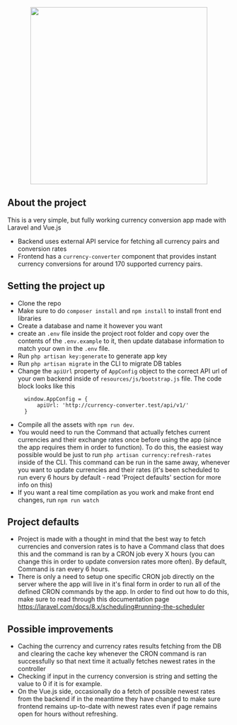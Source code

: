 <p align="center"><a href="https://laravel.com" target="_blank"><img src="https://raw.githubusercontent.com/laravel/art/master/logo-lockup/5%20SVG/2%20CMYK/1%20Full%20Color/laravel-logolockup-cmyk-red.svg" width="400"></a></p>

## About the project

This is a very simple, but fully working currency conversion app made with Laravel and Vue.js
- Backend uses external API service for fetching all currency pairs and conversion rates
- Frontend has a `currency-converter` component that provides instant currency conversions for around 170 supported currency pairs.

## Setting the project up
- Clone the repo
- Make sure to do `composer install` and `npm install` to install front end libraries
- Create a database and name it however you want
- create an `.env` file inside the project root folder and copy over the contents of the `.env.example` to it, then update database
  information to match your own in the `.env` file.
- Run `php artisan key:generate` to generate app key
- Run `php artisan migrate` in the CLI to migrate DB tables
- Change the `apiUrl` property of `AppConfig` object to the correct API url of your own backend inside of `resources/js/bootstrap.js` file.
The code block looks like this 
  ```
    window.AppConfig = {
        apiUrl: 'http://currency-converter.test/api/v1/'
    }
  ```
- Compile all the assets with `npm run dev`.
- You would need to run the Command that actually fetches current currencies and their exchange rates once before using the app
  (since the app requires them in order to function). To do this, the easiest way possible would be just to run `php artisan currency:refresh-rates`
  inside of the CLI. This command can be run in the same away, whenever you want to update currencies and their rates (it's been scheduled
  to run every 6 hours by default - read 'Project defaults' section for more info on this)
- If you want a real time compilation as you work and make front end changes, run `npm run watch`

## Project defaults
- Project is made with a thought in mind that the best way to fetch currencies and conversion rates is to have a Command class that does this
and the command is ran by a CRON job every X hours (you can change this in order to update conversion rates more often). By default, Command is ran
  every 6 hours.
- There is only a need to setup one specific CRON job directly on the server where the app will live in it's final form in order to run
all of the defined CRON commands by the app. In order to find out how to do this, make sure to read through this documentation page 
  https://laravel.com/docs/8.x/scheduling#running-the-scheduler

## Possible improvements
- Caching the currency and currency rates results fetching from the DB and clearing the cache key whenever the CRON command is ran successfully
so that next time it actually fetches newest rates in the controller
- Checking if input in the currency conversion is string and setting the value to 0 if it is for example.
- On the Vue.js side, occasionally do a fetch of possible newest rates from the backend if in the meantime they have changed to make sure
frontend remains up-to-date with newest rates even if page remains open for hours without refreshing.
